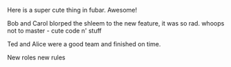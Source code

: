 
Here is a super cute thing in fubar. Awesome!

Bob and Carol blorped the shleem to the new feature, it was so rad.
whoops not to master - cute code n' stuff

Ted and Alice were a good team and finished on time.

New roles new rules